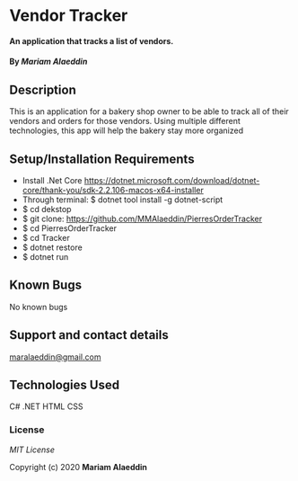 # Vendor Tracker

#### An application that tracks a list of vendors.

#### By _**Mariam Alaeddin**_

## Description

This is an application for a bakery shop owner to be able to track all of their vendors and orders for those vendors.  Using multiple different technologies, this app will help the bakery stay more organized

## Setup/Installation Requirements

* Install .Net Core https://dotnet.microsoft.com/download/dotnet-core/thank-you/sdk-2.2.106-macos-x64-installer
* Through terminal: $ dotnet tool install -g dotnet-script
* $ cd dekstop
* $ git clone: https://github.com/MMAlaeddin/PierresOrderTracker
* $ cd PierresOrderTracker
* $ cd Tracker 
* $ dotnet restore
* $ dotnet run



## Known Bugs

No known bugs

## Support and contact details

maralaeddin@gmail.com

## Technologies Used

C#
.NET
HTML 
CSS

### License

*MIT License*

Copyright (c) 2020 **Mariam Alaeddin**